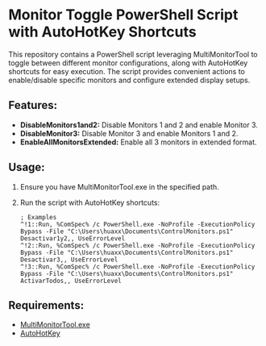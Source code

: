# Monitor Toggle PowerShell Script with AutoHotKey Shortcuts

This repository contains a PowerShell script leveraging MultiMonitorTool to toggle between different monitor configurations, along with AutoHotKey shortcuts for easy execution. The script provides convenient actions to enable/disable specific monitors and configure extended display setups.

## Features:

- **DisableMonitors1and2:** Disable Monitors 1 and 2 and enable Monitor 3.
- **DisableMonitor3:** Disable Monitor 3 and enable Monitors 1 and 2.
- **EnableAllMonitorsExtended:** Enable all 3 monitors in extended format.

## Usage:

1. Ensure you have MultiMonitorTool.exe in the specified path.
2. Run the script with AutoHotKey shortcuts:

   ```autohotkey
   ; Examples
   ^!1::Run, %ComSpec% /c PowerShell.exe -NoProfile -ExecutionPolicy Bypass -File "C:\Users\huaxx\Documents\ControlMonitors.ps1" Desactivar1y2,, UseErrorLevel
   ^!2::Run, %ComSpec% /c PowerShell.exe -NoProfile -ExecutionPolicy Bypass -File "C:\Users\huaxx\Documents\ControlMonitors.ps1" Desactivar3,, UseErrorLevel
   ^!3::Run, %ComSpec% /c PowerShell.exe -NoProfile -ExecutionPolicy Bypass -File "C:\Users\huaxx\Documents\ControlMonitors.ps1" ActivarTodos,, UseErrorLevel

## Requirements:

- [MultiMonitorTool.exe](https://www.nirsoft.net/utils/multi_monitor_tool.html)
- [AutoHotKey](https://www.autohotkey.com/)

